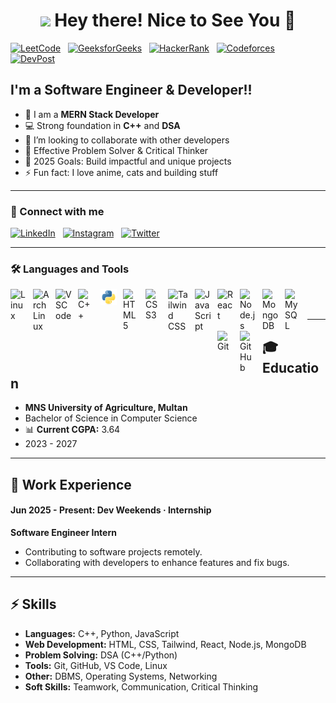 <h1 align="center"> <img src="https://emojis.slackmojis.com/emojis/images/1531849430/4246/blob-sunglasses.gif?1531849430" width="36"/> Hey there! Nice to See You 👋 </h1>

[![LeetCode](https://img.shields.io/badge/LeetCode-%23ffb51e?style=for-the-badge&logo=leetcode&labelColor=black)](https://leetcode.com/u/Ali_Abdul67/)&nbsp;&nbsp;
[![GeeksforGeeks](https://img.shields.io/badge/GeeksforGeeks-%232f8d46?style=for-the-badge&logo=geeksforgeeks&labelColor=white)](https://www.geeksforgeeks.org/user/ilabhaieu8g)&nbsp;&nbsp;
[![HackerRank](https://img.shields.io/badge/HackerRank-%2332c766?style=for-the-badge&logo=hackerrank&labelColor=%231c212b)](https://www.hackerrank.com/profile/ilabhaia1234)&nbsp;&nbsp;
[![Codeforces](https://img.shields.io/badge/codeforces-%231c97d3?style=for-the-badge&logo=codeforces&logoColor=%23b31f25&labelColor=%23fad262)](https://codeforces.com/profile/AliAbdullah807)&nbsp;&nbsp;
[![DevPost](https://img.shields.io/badge/DevPost%20Profile-%233acce6?style=for-the-badge&logo=devpost&labelColor=%23003e54)](https://devpost.com/aliabdullah9580)

## I'm a Software Engineer & Developer!!

- 🌱 I am a **MERN Stack Developer**
- 💻 Strong foundation in **C++** and **DSA**
- 👯 I’m looking to collaborate with other developers
- 🎯 Effective Problem Solver & Critical Thinker
- 🥅 2025 Goals: Build impactful and unique projects
- ⚡ Fun fact: I love anime, cats and building stuff

---

### 🤝 Connect with me

[![LinkedIn](https://img.shields.io/badge/LinkedIn-%230077B5?style=for-the-badge&logo=linkedin&logoColor=white)](https://www.linkedin.com/in/aliabdullah9580/)&nbsp;&nbsp;
[![Instagram](https://img.shields.io/badge/Instagram-%23E4405F?style=for-the-badge&logo=instagram&logoColor=white)](https://www.instagram.com/aliabdul_85?igsh=MTZ6cmQyZWdqcm04Zw==)&nbsp;&nbsp;
[![Twitter](https://img.shields.io/badge/Twitter-%231DA1F2?style=for-the-badge&logo=twitter&logoColor=white)](https://twitter.com/aliabdullah9580)

---

### 🛠️ Languages and Tools

<img align="left" alt="Linux" width="26px" src="https://cdn.jsdelivr.net/gh/devicons/devicon@latest/icons/linux/linux-original.svg" style="padding-right:10px;" />
<img align="left" alt="Arch Linux" width="26px" src="https://cdn.jsdelivr.net/gh/devicons/devicon@latest/icons/archlinux/archlinux-original.svg" style="padding-right:10px;" />
<img align="left" alt="VSCode" width="26px" src="https://cdn.jsdelivr.net/gh/devicons/devicon/icons/vscode/vscode-original.svg" style="padding-right:10px;" />
<img align="left" alt="C++" width="26px" src="https://cdn.jsdelivr.net/gh/devicons/devicon@latest/icons/cplusplus/cplusplus-original.svg" style="padding-right:10px;" />
<img align="left" alt="Python" width="26px" src="https://raw.githubusercontent.com/devicons/devicon/master/icons/python/python-original.svg" style="padding-right:10px;" />
<img align="left" alt="HTML5" width="26px" src="https://cdn.jsdelivr.net/gh/devicons/devicon/icons/html5/html5-original.svg" style="padding-right:10px;" />
<img align="left" alt="CSS3" width="26px" src="https://cdn.jsdelivr.net/gh/devicons/devicon/icons/css3/css3-original.svg" style="padding-right:10px;" />
<img align="left" alt="Tailwind CSS" width="33px" src="https://cdn.jsdelivr.net/gh/devicons/devicon@latest/icons/tailwindcss/tailwindcss-original.svg" style="padding-right:10px;" />
<img align="left" alt="JavaScript" width="26px" src="https://cdn.jsdelivr.net/gh/devicons/devicon/icons/javascript/javascript-original.svg" style="padding-right:10px;" />
<img align="left" alt="React" width="26px" src="https://cdn.jsdelivr.net/gh/devicons/devicon/icons/react/react-original.svg" style="padding-right:10px;" />
<img align="left" alt="Node.js" width="26px" src="https://cdn.jsdelivr.net/gh/devicons/devicon/icons/nodejs/nodejs-original.svg" style="padding-right:10px;" />
<img align="left" alt="MongoDB" width="26px" src="https://cdn.jsdelivr.net/gh/devicons/devicon/icons/mongodb/mongodb-original.svg" style="padding-right:10px;" />
<img align="left" alt="MySQL" width="26px" src="https://cdn.jsdelivr.net/gh/devicons/devicon/icons/mysql/mysql-original.svg" style="padding-right:10px;" />
<img align="left" alt="Git" width="26px" src="https://cdn.jsdelivr.net/gh/devicons/devicon/icons/git/git-original.svg" style="padding-right:10px;" />
<img align="left" alt="GitHub" width="26px" src="https://user-images.githubusercontent.com/3369400/139447912-e0f43f33-6d9f-45f8-be46-2df5bbc91289.png" style="padding-right:10px;" />

<br /><br />

---

## 🎓 Education

- **MNS University of Agriculture, Multan**
- Bachelor of Science in Computer Science
- 📊 **Current CGPA:** 3.64  
- 2023 - 2027

---

## 💼 Work Experience

#### Jun 2025 - Present: Dev Weekends · Internship
**Software Engineer Intern**
- Contributing to software projects remotely.
- Collaborating with developers to enhance features and fix bugs.


---

 ## ⚡ Skills
  
- **Languages:** C++, Python, JavaScript
- **Web Development:** HTML, CSS, Tailwind, React, Node.js, MongoDB
- **Problem Solving:** DSA (C++/Python)
- **Tools:** Git, GitHub, VS Code, Linux
- **Other:** DBMS, Operating Systems, Networking
- **Soft Skills:** Teamwork, Communication, Critical Thinking
